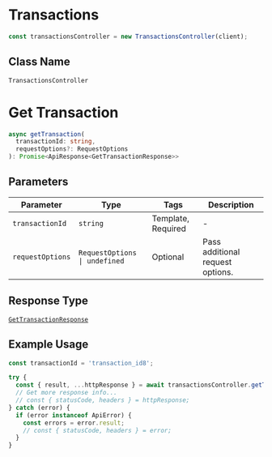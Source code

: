 # Transactions

```ts
const transactionsController = new TransactionsController(client);
```

## Class Name

`TransactionsController`


# Get Transaction

```ts
async getTransaction(
  transactionId: string,
  requestOptions?: RequestOptions
): Promise<ApiResponse<GetTransactionResponse>>
```

## Parameters

| Parameter | Type | Tags | Description |
|  --- | --- | --- | --- |
| `transactionId` | `string` | Template, Required | - |
| `requestOptions` | `RequestOptions \| undefined` | Optional | Pass additional request options. |

## Response Type

[`GetTransactionResponse`](../../doc/models/get-transaction-response.md)

## Example Usage

```ts
const transactionId = 'transaction_id8';

try {
  const { result, ...httpResponse } = await transactionsController.getTransaction(transactionId);
  // Get more response info...
  // const { statusCode, headers } = httpResponse;
} catch (error) {
  if (error instanceof ApiError) {
    const errors = error.result;
    // const { statusCode, headers } = error;
  }
}
```

